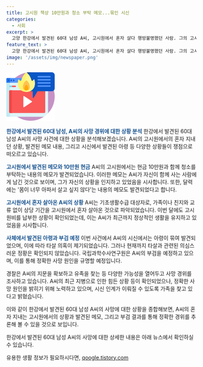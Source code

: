```yaml
---
title: 고시원 책상 10만원과 청소 부탁 메모...묶인 시신
categories:
  - 사회
excerpt: >
  고양 한강에서 발견된 60대 남성 A씨, 고시원에서 혼자 살다 행방불명했던 사람. 그의 고시원 방에서 현금 10만원과 함께 알리지 못한 마지막 메모가 발견됐다. A씨는 가족이나 친지와 교류 없이 고시원에서 오랜 기간을 보냈으며, 지난 달에도 고시원비를 납부한 것으로 확인됐다. 시신에는 아령이 묶여 있어 타살 의혹이 나왔지만, 현재까지 의심할 만한 정황은 발견되지 않았다. 경찰은 시신 부검을 통해 사망 원인을 규명하기 위해 노력 중이다. (150자)
feature_text: >
  고양 한강에서 발견된 60대 남성 A씨, 고시원에서 혼자 살다 행방불명했던 사람. 그의 고시원 방에서 현금 10만원과 함께 알리지 못한 마지막 메모가 발견됐다. A씨는 가족이나 친지와 교류 없이 고시원에서 오랜 기간을 보냈으며, 지난 달에도 고시원비를 납부한 것으로 확인됐다. 시신에는 아령이 묶여 있어 타살 의혹이 나왔지만, 현재까지 의심할 만한 정황은 발견되지 않았다. 경찰은 시신 부검을 통해 사망 원인을 규명하기 위해 노력 중이다. (150자)
image: '/assets/img/newspaper.png'
---
```


<p><img src="/assets/img/news.png" alt="rentncar 속보" /></p>

<p><b><span style="color: #1a5490;">한강에서 발견된 60대 남성, A씨의 사망 경위에 대한 상황 분석</span></b>
한강에서 발견된 60대 남성 A씨의 사망 사건에 대한 상황을 분석해보겠습니다. A씨의 고시원에서의 혼자 지내던 상황, 발견된 메모 내용, 그리고 시신에서 발견된 아령 등 다양한 상황들이 쟁점으로 떠오르고 있습니다.</p>

<p><b><span style="color: #1a5490;">고시원에서 발견된 메모와 10만원 현금</span></b>
A씨의 고시원에서는 현금 10만원과 함께 청소를 부탁하는 내용의 메모가 발견되었습니다. 이러한 메모는 A씨가 자신이 함께 사는 사람에게 남긴 것으로 보이며, 그가 자신의 상황을 인지하고 있었음을 시사합니다. 또한, 달력에는 '몸이 너무 아파서 살고 싶지 않다'는 내용의 메모도 발견되었다고 합니다.</p>

<p><b><span style="color: #1a5490;">고시원에서 혼자 살아온 A씨의 상황</span></b>
A씨는 기초생활수급 대상자로, 가족이나 친지와 교류 없이 상당 기간을 고시원에서 혼자 살아온 것으로 파악되었습니다. 이번 달에도 고시원비를 납부한 상황이 확인되었는데, 이는 A씨가 최근까지 정상적인 생활을 유지하고 있었음을 시사합니다.</p>

<p><b><span style="color: #1a5490;">사체에서 발견된 아령과 부검 예정</span></b>
이번 사건에서 A씨의 시신에서는 아령이 묶여 발견되었으며, 이에 따라 타살 의혹이 제기되었습니다. 그러나 현재까지 타살과 관련된 의심스러운 정황은 확인되지 않았습니다. 국립과학수사연구원은 A씨의 부검을 예정하고 있으며, 이를 통해 정확한 사망 원인을 규명할 예정입니다.</p>

<p>경찰은 A씨의 지문을 확보하고 유족을 찾는 등 다양한 가능성을 열어두고 사망 경위를 조사하고 있습니다. A씨의 최근 지병으로 인한 힘든 상황 등이 확인되었으나, 정확한 사망 원인을 밝히기 위해 노력하고 있으며, 시신 인계가 이뤄질 수 있도록 가족을 찾고 있다고 밝혔습니다.</p>

<p>이와 같이 한강에서 발견된 60대 남성 A씨의 사망에 대한 상황을 종합해보면, A씨의 혼자 지내는 고시원에서의 상황과 발견된 메모, 그리고 부검 결과를 통해 정확한 경위를 추론해 볼 수 있을 것으로 보입니다.</p>

<p>한강에서 발견된 60대 남성 A씨의 사망에 대한 상세한 내용은 아래 뉴스에서 확인하실 수 있습니다.</p>

유용한 생활 정보가 필요하시다면, <a href="https://qoogle.tistory.com" rel="dofollow">qoogle.tistory.com</a>


